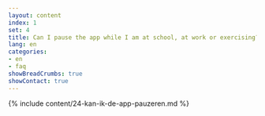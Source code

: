 ```yaml
---
layout: content
index: 1
set: 4
title: Can I pause the app while I am at school, at work or exercising?
lang: en
categories:
- en
- faq
showBreadCrumbs: true
showContact: true
---
```

{% include content/24-kan-ik-de-app-pauzeren.md %}
